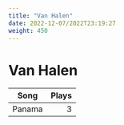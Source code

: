 ```yaml
---
title: "Van Halen"
date: 2022-12-07/2022T23:19:27
weight: 450
---
```


# Van Halen

 Song | Plays 
----- | -----:
Panama | 3
